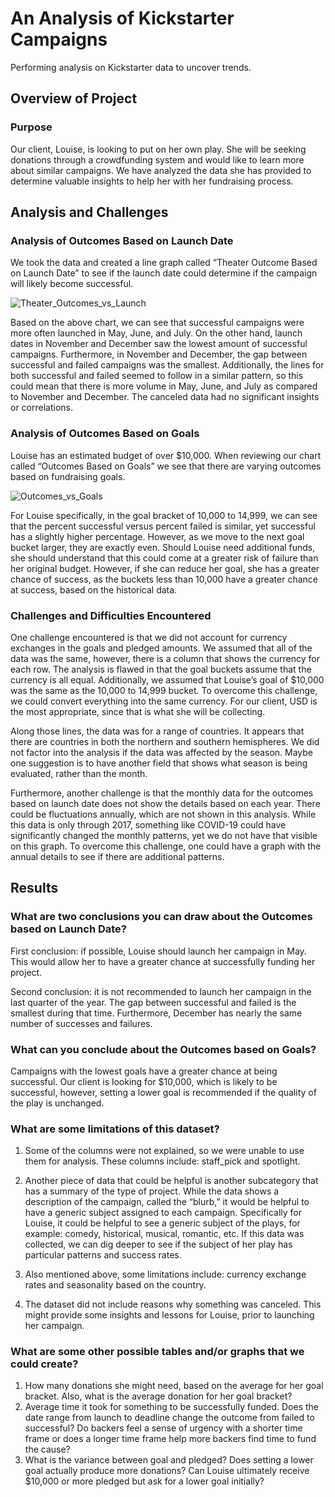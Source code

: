 # An Analysis of Kickstarter Campaigns
Performing analysis on Kickstarter data to uncover trends. 

## Overview of Project

### Purpose

Our client, Louise, is looking to put on her own play. She will be seeking donations through a crowdfunding system and would like to learn more about similar campaigns. We have analyzed the data she has provided to determine valuable insights to help her with her fundraising process. 

## Analysis and Challenges

### Analysis of Outcomes Based on Launch Date

We took the data and created a line graph called “Theater Outcome Based on Launch Date” to see if the launch date could determine if the campaign will likely become successful. 

![Theater_Outcomes_vs_Launch](https://user-images.githubusercontent.com/116031639/198141769-5356b3f9-9116-4701-bdeb-c7d08ff84573.png)

Based on the above chart, we can see that successful campaigns were more often launched in May, June, and July. On the other hand, launch dates in November and December saw the lowest amount of successful campaigns. Furthermore, in November and December, the gap between successful and failed campaigns was the smallest. Additionally, the lines for both successful and failed seemed to follow in a similar pattern, so this could mean that there is more volume in May, June, and July as compared to November and December. The canceled data had no significant insights or correlations. 

### Analysis of Outcomes Based on Goals

Louise has an estimated budget of over $10,000. When reviewing our chart called “Outcomes Based on Goals” we see that there are varying outcomes based on fundraising goals. 

![Outcomes_vs_Goals](https://user-images.githubusercontent.com/116031639/198141902-bcdb4b55-c6f3-4670-8dd6-5d37a395cc45.png)

For Louise specifically, in the goal bracket of 10,000 to 14,999, we can see that the percent successful versus percent failed is similar, yet successful has a slightly higher percentage. However, as we move to the next goal bucket larger, they are exactly even. Should Louise need additional funds, she should understand that this could come at a greater risk of failure than her original budget. However, if she can reduce her goal, she has a greater chance of success, as the buckets less than 10,000 have a greater chance at success, based on the historical data. 

### Challenges and Difficulties Encountered

One challenge encountered is that we did not account for currency exchanges in the goals and pledged amounts. We assumed that all of the data was the same, however, there is a column that shows the currency for each row. The analysis is flawed in that the goal buckets assume that the currency is all equal. Additionally, we assumed that Louise’s goal of $10,000 was the same as the 10,000 to 14,999 bucket. To overcome this challenge, we could convert everything into the same currency. For our client, USD is the most appropriate, since that is what she will be collecting. 

Along those lines, the data was for a range of countries. It appears that there are countries in both the northern and southern hemispheres. We did not factor into the analysis if the data was affected by the season. Maybe one suggestion is to have another field that shows what season is being evaluated, rather than the month. 

Furthermore, another challenge is that the monthly data for the outcomes based on launch date does not show the details based on each year. There could be fluctuations annually, which are not shown in this analysis. While this data is only through 2017, something like COVID-19 could have significantly changed the monthly patterns, yet we do not have that visible on this graph. To overcome this challenge, one could have a graph with the annual details to see if there are additional patterns. 

## Results

### What are two conclusions you can draw about the Outcomes based on Launch Date?

First conclusion: if possible, Louise should launch her campaign in May. This would allow her to have a greater chance at successfully funding her project. 

Second conclusion: it is not recommended to launch her campaign in the last quarter of the year. The gap between successful and failed is the smallest during that time. Furthermore, December has nearly the same number of successes and failures. 

### What can you conclude about the Outcomes based on Goals?

Campaigns with the lowest goals have a greater chance at being successful. Our client is looking for $10,000, which is likely to be successful, however, setting a lower goal is recommended if the quality of the play is unchanged. 

### What are some limitations of this dataset?

1. Some of the columns were not explained, so we were unable to use them for analysis. These columns include: staff_pick and spotlight. 

2. Another piece of data that could be helpful is another subcategory that has a summary of the type of project. While the data shows a description of the campaign, called the “blurb,” it would be helpful to have a generic subject assigned to each campaign. Specifically for Louise, it could be helpful to see a generic subject of the plays, for example: comedy, historical, musical, romantic, etc. If this data was collected, we can dig deeper to see if the subject of her play has particular patterns and success rates.

3. Also mentioned above, some limitations include: currency exchange rates and seasonality based on the country. 

4. The dataset did not include reasons why something was canceled. This might provide some insights and lessons for Louise, prior to launching her campaign. 

### What are some other possible tables and/or graphs that we could create?

1. How many donations she might need, based on the average for her goal bracket. Also, what is the average donation for her goal bracket? 
2. Average time it took for something to be successfully funded. Does the date range from launch to deadline change the outcome from failed to successful? Do backers feel a sense of urgency with a shorter time frame or does a longer time frame help more backers find time to fund the cause?  
3. What is the variance between goal and pledged? Does setting a lower goal actually produce more donations? Can Louise ultimately receive $10,000 or more pledged but ask for a lower goal initially? 
